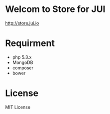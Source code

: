 # Welcom to Store for JUI
http://store.jui.io 


# Requirment 

* php 5.3.x 
* MongoDB 
* composer
* bower 

# License 

MIT License 


